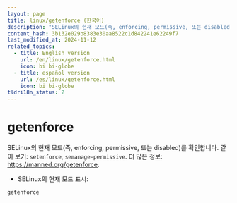 ```yaml
---
layout: page
title: linux/getenforce (한국어)
description: "SELinux의 현재 모드(즉, enforcing, permissive, 또는 disabled)를 확인합니다."
content_hash: 3b132e029b8383e30aa8522c1d842241e62249f7
last_modified_at: 2024-11-12
related_topics:
  - title: English version
    url: /en/linux/getenforce.html
    icon: bi bi-globe
  - title: español version
    url: /es/linux/getenforce.html
    icon: bi bi-globe
tldri18n_status: 2
---
```

# getenforce

SELinux의 현재 모드(즉, enforcing, permissive, 또는 disabled)를 확인합니다.
같이 보기: `setenforce`, `semanage-permissive`.
더 많은 정보: <https://manned.org/getenforce>.

- SELinux의 현재 모드 표시:

`getenforce`
